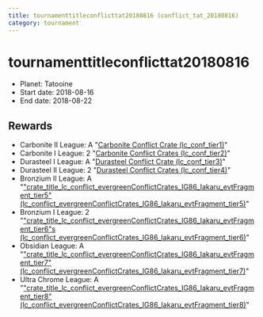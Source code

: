 ```yaml
---
title: tournamenttitleconflicttat20180816 (conflict_tat_20180816)
category: tournament
---
```

# tournamenttitleconflicttat20180816

  * Planet: Tatooine
  * Start date: 2018-08-16
  * End date: 2018-08-22

## Rewards

  * Carbonite II League: A "[Carbonite Conflict Crate (lc_conf_tier1)](lc_conf_tier1.html)"
  * Carbonite I League: 2 "[Carbonite Conflict Crates (lc_conf_tier2)](lc_conf_tier2.html)"
  * Durasteel I League: A "[Durasteel Conflict Crate (lc_conf_tier3)](lc_conf_tier3.html)"
  * Durasteel II League: 2 "[Durasteel Conflict Crates (lc_conf_tier4)](lc_conf_tier4.html)"
  * Bronzium II League: A "["crate_title_lc_conflict_evergreenConflictCrates_IG86_Iakaru_evtFragment_tier5" (lc_conflict_evergreenConflictCrates_IG86_Iakaru_evtFragment_tier5)](lc_conflict_evergreenConflictCrates_IG86_Iakaru_evtFragment_tier5.html)"
  * Bronzium I League: 2 "["crate_title_lc_conflict_evergreenConflictCrates_IG86_Iakaru_evtFragment_tier6"s (lc_conflict_evergreenConflictCrates_IG86_Iakaru_evtFragment_tier6)](lc_conflict_evergreenConflictCrates_IG86_Iakaru_evtFragment_tier6.html)"
  * Obsidian League: A "["crate_title_lc_conflict_evergreenConflictCrates_IG86_Iakaru_evtFragment_tier7" (lc_conflict_evergreenConflictCrates_IG86_Iakaru_evtFragment_tier7)](lc_conflict_evergreenConflictCrates_IG86_Iakaru_evtFragment_tier7.html)"
  * Ultra Chrome League: A "["crate_title_lc_conflict_evergreenConflictCrates_IG86_Iakaru_evtFragment_tier8" (lc_conflict_evergreenConflictCrates_IG86_Iakaru_evtFragment_tier8)](lc_conflict_evergreenConflictCrates_IG86_Iakaru_evtFragment_tier8.html)"

